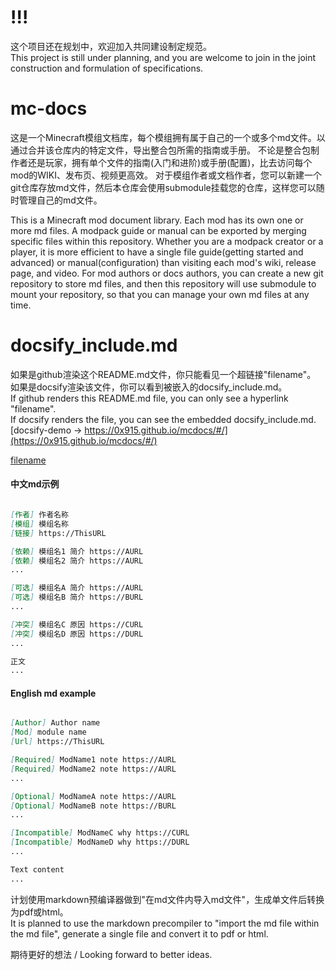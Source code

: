 # !!!
这个项目还在规划中，欢迎加入共同建设制定规范。    
This project is still under planning, and you are welcome to join in the joint construction and formulation of specifications.  

# mc-docs
这是一个Minecraft模组文档库，每个模组拥有属于自己的一个或多个md文件。以通过合并该仓库内的特定文件，导出整合包所需的指南或手册。
不论是整合包制作者还是玩家，拥有单个文件的指南(入门和进阶)或手册(配置)，比去访问每个mod的WIKI、发布页、视频更高效。
对于模组作者或文档作者，您可以新建一个git仓库存放md文件，然后本仓库会使用submodule挂载您的仓库，这样您可以随时管理自己的md文件。     

This is a Minecraft mod document library. Each mod has its own one or more md files.
A modpack guide or manual can be exported by merging specific files within this repository.
Whether you are a modpack creator or a player, it is more efficient to have a single file guide(getting started and advanced) or manual(configuration) than visiting each mod's wiki, release page, and video.
For mod authors or docs authors, you can create a new git repository to store md files, and then this repository will use submodule to mount your repository, so that you can manage your own md files at any time.  

# docsify_include.md
如果是github渲染这个README.md文件，你只能看见一个超链接"filename"。  
如果是docsify渲染该文件，你可以看到被嵌入的docsify_include.md。  
If github renders this README.md file, you can only see a hyperlink "filename".  
If docsify renders the file, you can see the embedded docsify_include.md.  
[docsify-demo -> https://0x915.github.io/mcdocs/#/](https://0x915.github.io/mcdocs/#/)  
  
[filename](docsify_include.md ':include')  

#### 中文md示例
```markdown

[作者] 作者名称    
[模组] 模组名称    
[链接] https://ThisURL    

[依赖] 模组名1 简介 https://AURL    
[依赖] 模组名2 简介 https://AURL
...

[可选] 模组名A 简介 https://AURL    
[可选] 模组名B 简介 https://BURL    
...

[冲突] 模组名C 原因 https://CURL    
[冲突] 模组名D 原因 https://DURL    
...

正文    
...

```

#### English md example
```markdown

[Author] Author name
[Mod] module name
[Url] https://ThisURL

[Required] ModName1 note https://AURL
[Required] ModName2 note https://AURL
...

[Optional] ModNameA note https://AURL
[Optional] ModNameB note https://BURL
...

[Incompatible] ModNameC why https://CURL
[Incompatible] ModNameD why https://DURL
...

Text content
...

```

计划使用markdown预编译器做到"在md文件内导入md文件"，生成单文件后转换为pdf或html。  
It is planned to use the markdown precompiler to "import the md file within the md file", generate a single file and convert it to pdf or html.  

期待更好的想法 / Looking forward to better ideas.
